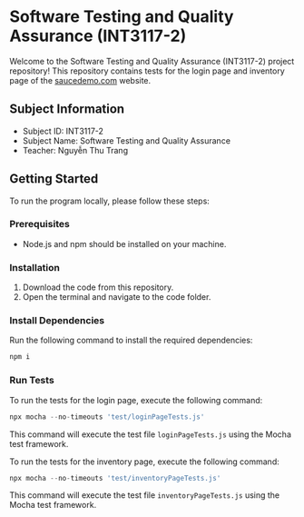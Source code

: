 # Software Testing and Quality Assurance (INT3117-2)

Welcome to the Software Testing and Quality Assurance (INT3117-2) project repository! This repository contains tests for the login page and inventory page of the [saucedemo.com](saucedemo.com) website.

## Subject Information
- Subject ID: INT3117-2
- Subject Name: Software Testing and Quality Assurance
- Teacher: Nguyễn Thu Trang

## Getting Started

To run the program locally, please follow these steps:

### Prerequisites
- Node.js and npm should be installed on your machine.

### Installation
1. Download the code from this repository.
2. Open the terminal and navigate to the code folder.

### Install Dependencies
Run the following command to install the required dependencies:
```Javascript
npm i
```


### Run Tests
To run the tests for the login page, execute the following command:
```Javascript
npx mocha --no-timeouts 'test/loginPageTests.js'
```

This command will execute the test file `loginPageTests.js` using the Mocha test framework.

To run the tests for the inventory page, execute the following command:
```Javascript
npx mocha --no-timeouts 'test/inventoryPageTests.js'
```

This command will execute the test file `inventoryPageTests.js` using the Mocha test framework.



